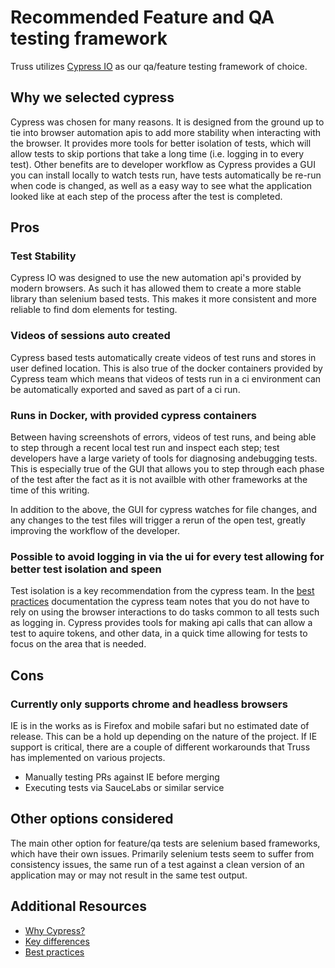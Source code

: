 # Recommended Feature and QA testing framework

Truss utilizes [Cypress IO](http://cypress.io) as our qa/feature testing framework of choice.

## Why we selected cypress

Cypress was chosen for many reasons. It is designed from the ground up to tie into browser automation apis to add more stability when interacting with the browser. It provides more tools for better isolation of tests, which will allow tests to skip portions that take a long time (i.e. logging in to every test). Other benefits are to developer workflow as Cypress provides a GUI you can install locally to watch tests run, have tests automatically be re-run when code is changed, as well as a easy way to see what the application looked like at each step of the process after the test is completed.

## Pros

### Test Stability

Cypress IO was designed to use the new automation api's provided by modern browsers. As such it has allowed them to create a more stable library than selenium based tests. This makes it more consistent and more reliable to find dom elements for testing.

### Videos of sessions auto created

Cypress based tests automatically create videos of test runs and stores in user defined location. This is also true of the docker containers provided by Cypress team which means that videos of tests run in a ci environment can be automatically exported and saved as part of a ci run.

### Runs in Docker, with provided cypress containers

Between having screenshots of errors, videos of test runs, and being able to step through a recent local test run and inspect each step; test developers have a large variety of tools for diagnosing andebugging tests. This is especially true of the GUI that allows you to step through each phase of the test after the fact as it is not availble with other frameworks at the time of this writing.

In addition to the above, the GUI for cypress watches for file changes, and any changes to the test files will trigger a rerun of the open test, greatly improving the workflow of the developer.

### Possible to avoid logging in via the ui for every test allowing for better test isolation and speen

Test isolation is a key recommendation from the cypress team. In the [best practices](https://docs.cypress.io/guides/references/best-practices.html#Organizing-Tests-Logging-In-Controlling-State) documentation the cypress team notes that you do not have to rely on using the browser interactions to do tasks common to all tests such as logging in. Cypress provides tools for making api calls that can allow a test to aquire tokens, and other data, in a quick time allowing for tests to focus on the area that is needed.

## Cons

### Currently only supports chrome and headless browsers

IE is in the works as is Firefox and mobile safari but no estimated date of release. This can be a hold up depending on the nature of the project. If IE support is critical, there are a couple of different workarounds that Truss has implemented on various projects.

* Manually testing PRs against IE before merging
* Executing tests via SauceLabs or similar service

## Other options considered

The main other option for feature/qa tests are selenium based frameworks, which have their own issues. Primarily selenium tests seem to suffer from consistency issues, the same run of a test against a clean version of an application may or may not result in the same test output.

## Additional Resources

* [Why Cypress?](https://docs.cypress.io/guides/overview/why-cypress.html)
* [Key differences](https://docs.cypress.io/guides/overview/key-differences.html)
* [Best practices](https://docs.cypress.io/guides/references/best-practices.html)
